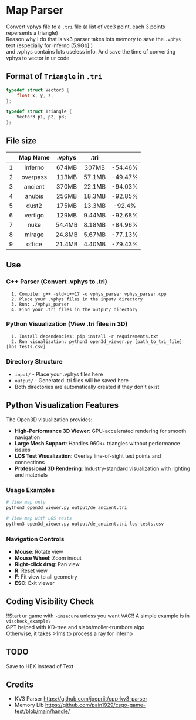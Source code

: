 # Map Parser
Convert vphys file to a `.tri` file (a list of vec3 point, each 3 points repersents a triangle) \
Reason why I do that is vk3 parser takes lots memory to save the `.vphys` text (especially for inferno [5.9Gb] ) \
and .vphys contains lots useless info. 
And save the time of converting vphys to vector in ur code

## Format of `Triangle` in `.tri`

```c++
typedef struct Vector3 {
    float x, y, z;
};

typedef struct Triangle {
    Vector3 p1, p2, p3;
};
```

## File size

| |  Map Name | .vphys | .tri | |
| :----: | :----: | :----: | :----: | :----: |
| 1 | inferno | 674MB | 307MB | -54.46% |
| 2 | overpass | 113MB | 57.1MB | -49.47% | 
| 3 | ancient | 370MB | 22.1MB | -94.03% | 
| 4 | anubis | 256MB | 18.3MB |  -92.85% | 
| 5 | dust2 | 175MB | 13.3MB | -92.4% | 
| 6 | vertigo | 129MB | 9.44MB | -92.68% |
| 7 | nuke | 54.4MB | 8.18MB | -84.96% |
| 8 | mirage | 24.8MB | 5.67MB | -77.13% |
| 9 | office | 21.4MB | 4.40MB | -79.43% |

## Use

### C++ Parser (Convert .vphys to .tri)
```
  1. Compile: g++ -std=c++17 -o vphys_parser vphys_parser.cpp
  2. Place your .vphys files in the input/ directory
  3. Run: ./vphys_parser
  4. Find your .tri files in the output/ directory
```

### Python Visualization (View .tri files in 3D)
```
  1. Install dependencies: pip install -r requirements.txt
  2. Run visualization: python3 open3d_viewer.py [path_to_tri_file] [los_tests.csv]
```

### Directory Structure
- `input/` - Place your .vphys files here
- `output/` - Generated .tri files will be saved here
- Both directories are automatically created if they don't exist

## Python Visualization Features

The Open3D visualization provides:

- **High-Performance 3D Viewer**: GPU-accelerated rendering for smooth navigation
- **Large Mesh Support**: Handles 960k+ triangles without performance issues
- **LOS Test Visualization**: Overlay line-of-sight test points and connections
- **Professional 3D Rendering**: Industry-standard visualization with lighting and materials

### Usage Examples
```bash
# View map only
python3 open3d_viewer.py output/de_ancient.tri

# View map with LOS tests
python3 open3d_viewer.py output/de_ancient.tri los-tests.csv
```

### Navigation Controls
- **Mouse**: Rotate view
- **Mouse Wheel**: Zoom in/out  
- **Right-click drag**: Pan view
- **R**: Reset view
- **F**: Fit view to all geometry
- **ESC**: Exit viewer

## Coding Visibility Check
!!Start ur game with `-insecure` unless you want VAC!!
A simple example is in `vischeck_example\` \
GPT helped with KD-tree and slabs/moller-trumbore algo\
Otherwise, it takes >1ms to process a ray for inferno

## TODO
Save to HEX instead of Text

## Credits

- KV3 Parser https://github.com/joepriit/cpp-kv3-parser
- Memory Lib https://github.com/pain1929/csgo-game-test/blob/main/handle/
